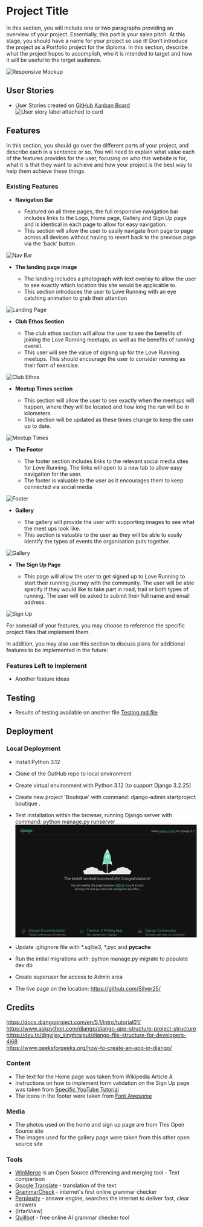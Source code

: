 # Project Title

In this section, you will include one or two paragraphs providing an overview of your project. Essentially, this part is your sales pitch. At this stage, you should have a name for your project so use it! Don’t introduce the project as a Portfolio project for the diploma. In this section, describe what the project hopes to accomplish, who it is intended to target and how it will be useful to the target audience. 

![Responsive Mockup](https://github.com/Silver25/)

## User Stories
- User Stories created on [GitHub Kanban Board](https://github.com/users/Silver25/projects/7)  
![User story label attached to card](Ωssets-readme/04-userstory-label-attached.png)

## Features 

In this section, you should go over the different parts of your project, and describe each in a sentence or so. You will need to explain what value each of the features provides for the user, focusing on who this website is for, what it is that they want to achieve and how your project is the best way to help them achieve these things.

### Existing Features

- __Navigation Bar__

  - Featured on all three pages, the full responsive navigation bar includes links to the Logo, Home page, Gallery and Sign Up page and is identical in each page to allow for easy navigation.
  - This section will allow the user to easily navigate from page to page across all devices without having to revert back to the previous page via the ‘back’ button. 

![Nav Bar](https://github.com/Silver25/)

- __The landing page image__

  - The landing includes a photograph with text overlay to allow the user to see exactly which location this site would be applicable to. 
  - This section introduces the user to Love Running with an eye catching animation to grab their attention

![Landing Page](https://github.com/Silver25/)

- __Club Ethos Section__

  - The club ethos section will allow the user to see the benefits of joining the Love Running meetups, as well as the benefits of running overall. 
  - This user will see the value of signing up for the Love Running meetups. This should encourage the user to consider running as their form of exercise. 

![Club Ethos](https://github.com/Silver25/)

- __Meetup Times section__

  - This section will allow the user to see exactly when the meetups will happen, where they will be located and how long the run will be in kilometers. 
  - This section will be updated as these times change to keep the user up to date. 

![Meetup Times](https://github.com/Silver25/)

- __The Footer__ 

  - The footer section includes links to the relevant social media sites for Love Running. The links will open to a new tab to allow easy navigation for the user. 
  - The footer is valuable to the user as it encourages them to keep connected via social media

![Footer](https://github.com/Silver25/)

- __Gallery__

  - The gallery will provide the user with supporting images to see what the meet ups look like. 
  - This section is valuable to the user as they will be able to easily identify the types of events the organisation puts together. 

![Gallery](https://github.com/Silver25/)

- __The Sign Up Page__

  - This page will allow the user to get signed up to Love Running to start their running journey with the community. The user will be able specify if they would like to take part in road, trail or both types of running. The user will be asked to submit their full name and email address. 

![Sign Up](https://github.com/Silver25/)

For some/all of your features, you may choose to reference the specific project files that implement them.

In addition, you may also use this section to discuss plans for additional features to be implemented in the future:

### Features Left to Implement

- Another feature ideas

## Testing 

- Results of testing available on another file [Testing.md file](Testing.md) 

## Deployment

### Local Deployment
- Install Python 3.12
- Clone of the GutHub repo to local environment
- Create virtual environment with Python 3.12 [to support Django 3.2.25]
- Create new project 'Boutique' with command: django-admin startproject boutique .
- Test installation within the browser, running Django server with command: python manage.py runserver
![Django installed with success](01-django-installation.png) 
- Update .gitignore file with *.sqlite3, *.pyc and __pycache__
- Run the initial migrations with: python manage.py migrate to populate dev db
- Create superuser for access to Admin area

- The live page on the location: https://github.com/Silver25/


## Credits 

https://docs.djangoproject.com/en/5.1/intro/tutorial01/  
https://www.askpython.com/django/django-app-structure-project-structure  
https://dev.to/digvijay_singhrajput/django-file-structure-for-developers-4i68  
https://www.geeksforgeeks.org/how-to-create-an-app-in-django/  
 

### Content 

- The text for the Home page was taken from Wikipedia Article A
- Instructions on how to implement form validation on the Sign Up page was taken from [Specific YouTube Tutorial](https://www.youtube.com/)
- The icons in the footer were taken from [Font Awesome](https://fontawesome.com/)

### Media

- The photos used on the home and sign up page are from This Open Source site
- The images used for the gallery page were taken from this other open source site

### Tools

- [WinMerge](https://winmerge.org/?lang=en) is an Open Source differencing and merging tool - Text comparison
- [Google Translate](https://translate.google.com/) - translation of the text
- [GrammarCheck](https://www.grammarcheck.net/editor/) - internet's first online grammar checker
- [Perplexity](https://www.perplexity.ai/) - answer engine, searches the internet to deliver fast, clear answers
- [IrfanView]
- [Quillbot](https://quillbot.com/grammar-check) - free online AI grammar checker tool